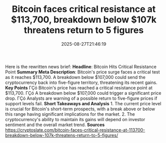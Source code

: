 ﻿---
title: "Bitcoin faces critical resistance at $113,700, breakdown below $107k threatens return to 5 figures"
date: "2025-08-27T21:46:19"
category: "Markets"
summary: ""
slug: "bitcoin faces critical resistance at 113700 breakdown below "
source_urls:
  - "https://cryptoslate.com/bitcoin-faces-critical-resistance-at-113700-breakdown-below-107k-threatens-return-to-5-figures/"
seo:
  title: "Bitcoin faces critical resistance at $113,700, breakdown below $107k threatens return to 5 figures | Hash n Hedge"
  description: ""
  keywords: ["news", "markets", "brief"]
---
Here is the rewritten news brief:  **Headline**: Bitcoin Hits Critical Resistance Point  **Summary Meta Description**: Bitcoin's price surge faces a critical test as it reaches $113,700. A breakdown below $107,000 could send the cryptocurrency back into five-figure territory, threatening its recent gains.  **Key Points**  ΓÇó Bitcoin's price has reached a critical resistance point at $113,700. ΓÇó A breakdown below $107,000 could trigger a significant price drop. ΓÇó Analysts are warning of a possible return to five-figure prices if support levels fail.  **Short Takeaways and Analysis**  1. The current price level is crucial for Bitcoin's short-term prospects, with a break above or below this range having significant implications for the market. 2. The cryptocurrency's ability to maintain its gains will depend on investor sentiment and the overall market trend.  **Sources** https://cryptoslate.com/bitcoin-faces-critical-resistance-at-113700-breakdown-below-107k-threatens-return-to-5-figures/ 
